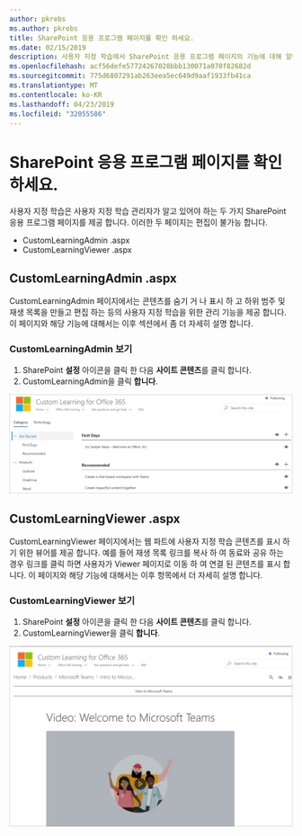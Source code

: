 ```yaml
---
author: pkrebs
ms.author: pkrebs
title: SharePoint 응용 프로그램 페이지를 확인 하세요.
ms.date: 02/15/2019
description: 사용자 지정 학습에서 SharePoint 응용 프로그램 페이지의 기능에 대해 알아봅니다.
ms.openlocfilehash: acf56defe57724267028bbb130071a070f82682d
ms.sourcegitcommit: 775d6807291ab263eea5ec649d9aaf1933fb41ca
ms.translationtype: MT
ms.contentlocale: ko-KR
ms.lasthandoff: 04/23/2019
ms.locfileid: "32055586"
---
```

# <a name="get-to-know-the-sharepoint-application-pages"></a>SharePoint 응용 프로그램 페이지를 확인 하세요.

사용자 지정 학습은 사용자 지정 학습 관리자가 알고 있어야 하는 두 가지 SharePoint 응용 프로그램 페이지를 제공 합니다. 이러한 두 페이지는 편집이 불가능 합니다. 

- CustomLearningAdmin .aspx
- CustomLearningViewer .aspx

## <a name="customlearningadminaspx"></a>CustomLearningAdmin .aspx

CustomLearningAdmin 페이지에서는 콘텐츠를 숨기 거 나 표시 하 고 하위 범주 및 재생 목록을 만들고 편집 하는 등의 사용자 지정 학습을 위한 관리 기능을 제공 합니다. 이 페이지와 해당 기능에 대해서는 이후 섹션에서 좀 더 자세히 설명 합니다.

### <a name="view-customlearningadminaspx"></a>CustomLearningAdmin 보기

1. SharePoint **설정** 아이콘을 클릭 한 다음 **사이트 콘텐츠**를 클릭 합니다. 
2. CustomLearningAdmin을 클릭 **합니다**. 

![cg-adminapppage-.png](media/cg-adminapppage.png)

## <a name="customlearningvieweraspx"></a>CustomLearningViewer .aspx
CustomLearningViewer 페이지에서는 웹 파트에 사용자 지정 학습 콘텐츠를 표시 하기 위한 뷰어를 제공 합니다. 예를 들어 재생 목록 링크를 복사 하 여 동료와 공유 하는 경우 링크를 클릭 하면 사용자가 Viewer 페이지로 이동 하 여 연결 된 콘텐츠를 표시 합니다. 이 페이지와 해당 기능에 대해서는 이후 항목에서 더 자세히 설명 합니다.

### <a name="view-customlearningvieweraspx"></a>CustomLearningViewer 보기

1. SharePoint **설정** 아이콘을 클릭 한 다음 **사이트 콘텐츠**를 클릭 합니다. 
2. CustomLearningViewer을 클릭 **합니다**. 

![cg-viewerapppage-.png](media/cg-viewerapppage.png)

